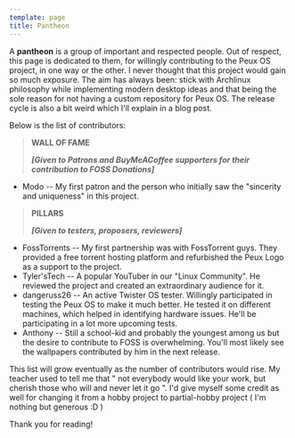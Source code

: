 ```yaml
---
template: page
title: Pantheon
---
```

A **pantheon** is a group of important and respected people. Out of respect, this page is dedicated to them, for willingly contributing to the Peux OS project, in one way or the other. I never thought that this project would gain so much exposure. The aim has always been: stick with Archlinux philosophy while implementing modern desktop ideas and that being the sole reason for not having a custom repository for Peux OS. The release cycle is also a bit weird which I'll explain in a blog post.

Below is the list of contributors:

> **WALL OF FAME**
>
> ***\[Given to Patrons and BuyMeACoffee supporters for their contribution to FOSS Donations]***

*   Modo -- My first patron and the person who initially saw the "sincerity and uniqueness" in this project.

> **PILLARS**
>
> ***\[Given to testers, proposers, reviewers]***

*   FossTorrents -- My first partnership was with FossTorrent guys. They provided a free torrent hosting platform and refurbished the Peux Logo as a support to the project.
*   Tyler'sTech -- A popular YouTuber in our "Linux Community". He reviewed the project and created an extraordinary audience for it.
*   dangeruss26 -- An active Twister OS tester.  Willingly participated in testing the Peux OS to make it much better. He tested it on different machines, which helped in identifying hardware issues. He'll be participating in a lot more upcoming tests.
*   Anthony -- Still a school-kid and probably the youngest among us but the desire to contribute to FOSS is overwhelming. You'll most likely see the wallpapers contributed by him in the next release.

This list will grow eventually as the number of contributors would rise. My teacher used to tell me that " not everybody would like your work, but cherish those who will and never let it go ". I'd give myself some credit as well for changing it from a hobby project to partial-hobby project ( I'm nothing but generous :D )

Thank you for reading!
